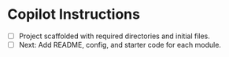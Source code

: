 # Copilot Instructions

- [ ] Project scaffolded with required directories and initial files.
- [ ] Next: Add README, config, and starter code for each module.

